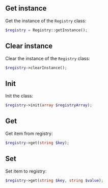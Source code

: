 Get instance
------------

Get the instance of the `Registry` class:

```php
$registry = Registry::getInstance();
```


Clear instance
--------------

Clear the instance of the `Registry` class:

```php
$registry->clearInstance();
```


Init
----

Init the class:

```php
$registry->init(array $registryArray);
```


Get
---

Get item from registry:

```php
$registry->get(string $key);
```


Set
---

Set item to registry:

```php
$registry->get(string $key, string $value);
```
